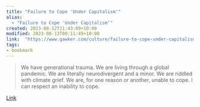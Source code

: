 ```yaml
---
title: "Failure to Cope 'Under Capitalism'"
alias:
  - "Failure to Cope 'Under Capitalism'"
created: 2023-08-12T21:43:09+10:00
modified: 2023-08-13T00:11:49+10:00
link:  "https://www.gawker.com/culture/failure-to-cope-under-capitalism"
tags:
- bookmark
---
```


> We have generational trauma. We are living through a global pandemic. We are literally neurodivergent and a minor. We are riddled with climate grief. We are, for one reason or another, unable to cope. I can respect an inability to cope.

[Link](https://www.gawker.com/culture/failure-to-cope-under-capitalism)
